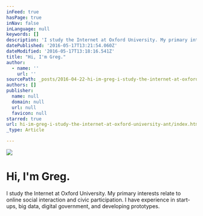 ```yaml
---
inFeed: true
hasPage: true
inNav: false
inLanguage: null
keywords: []
description: 'I study the Internet at Oxford University. My primary interests relate to online social interaction and civic participation. I have experience in start-ups, big data, digital government, and developing prototypes. '
datePublished: '2016-05-17T13:21:54.060Z'
dateModified: '2016-05-17T13:18:16.541Z'
title: "Hi, I'm Greg."
author:
  - name: ''
    url: ''
sourcePath: _posts/2016-04-22-hi-im-greg-i-study-the-internet-at-oxford-university-ant.md
authors: []
publisher:
  name: null
  domain: null
  url: null
  favicon: null
starred: true
url: hi-im-greg-i-study-the-internet-at-oxford-university-ant/index.html
_type: Article

---
```

![](https://the-grid-user-content.s3-us-west-2.amazonaws.com/2618342e-d67f-450d-8cda-3430ba7baf02.jpg)

# Hi, I'm Greg.

I study the Internet at Oxford University. My primary interests relate to online social interaction and civic participation. I have experience in start-ups, big data, digital government, and developing prototypes.